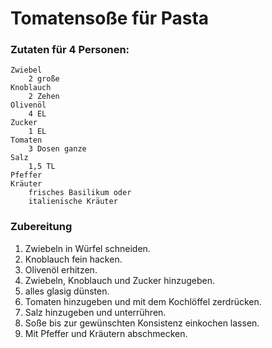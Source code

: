 # Tomatensoße für Pasta

### Zutaten für 4 Personen:

    Zwiebel
        2 große
    Knoblauch
        2 Zehen
    Olivenöl
        4 EL
    Zucker
        1 EL
    Tomaten
        3 Dosen ganze
    Salz
        1,5 TL
    Pfeffer
    Kräuter
        frisches Basilikum oder
        italienische Kräuter

### Zubereitung

1. Zwiebeln in Würfel schneiden.
2. Knoblauch fein hacken.
3. Olivenöl erhitzen.
4. Zwiebeln, Knoblauch und Zucker hinzugeben.
5. alles glasig dünsten.
6. Tomaten hinzugeben und mit dem Kochlöffel zerdrücken.
7. Salz hinzugeben und unterrühren.
8. Soße bis zur gewünschten Konsistenz einkochen lassen.
9. Mit Pfeffer und Kräutern abschmecken.